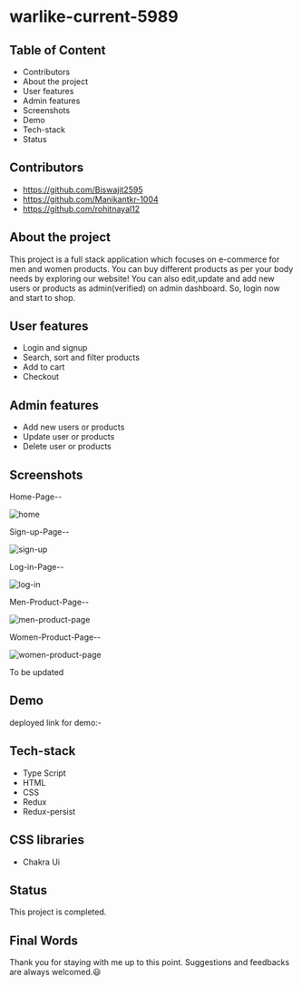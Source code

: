 # warlike-current-5989
## Table of Content

- Contributors
- About the project
- User features
- Admin features
- Screenshots
- Demo
- Tech-stack
- Status

## Contributors
- https://github.com/Biswajit2595
- https://github.com/Manikantkr-1004
- https://github.com/rohitnayal12


## About the project

This project is a full stack application which focuses on e-commerce for men and women products. You can buy different products as per your body needs by exploring our website! You can also edit,update and add new users or products as admin(verified) on admin dashboard. So, login now  and start to shop.  

## User features
- Login and signup
- Search, sort and filter products
- Add to cart
- Checkout 

## Admin features
- Add new users or products
- Update user or products
- Delete user or products  

## Screenshots

Home-Page--

![home](https://github.com/Biswajit2595/warlike-current-5989/assets/119488668/f8eda93c-1fe4-4ed3-9c6f-3fc23a8ecdf6)

Sign-up-Page--

![sign-up](https://github.com/Biswajit2595/warlike-current-5989/assets/119488668/a140da8f-a981-4538-a3be-1a520a3e87e6)

Log-in-Page--

![log-in](https://github.com/Biswajit2595/warlike-current-5989/assets/119488668/f8045342-7616-4319-adc0-4eb75acc97c7)

Men-Product-Page--

![men-product-page](https://github.com/Biswajit2595/warlike-current-5989/assets/119488668/48e48da1-503f-48cd-b1c8-eb230bd75afc)

Women-Product-Page--

![women-product-page](https://github.com/Biswajit2595/warlike-current-5989/assets/119488668/707baae4-5e4b-45d2-ab80-5436594a4b6a)




To be updated
## Demo

deployed link for demo:-

## Tech-stack

- Type Script
- HTML
- CSS
- Redux
- Redux-persist


## CSS libraries
- Chakra Ui


## Status

This project is completed. 
## Final Words

Thank you for staying with me up to this point. Suggestions and feedbacks are always welcomed.😃
